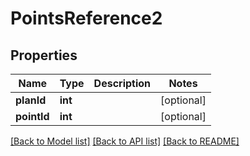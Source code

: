 # PointsReference2

## Properties
Name | Type | Description | Notes
------------ | ------------- | ------------- | -------------
**planId** | **int** |  | [optional] 
**pointId** | **int** |  | [optional] 

[[Back to Model list]](../README.md#documentation-for-models) [[Back to API list]](../README.md#documentation-for-api-endpoints) [[Back to README]](../README.md)


